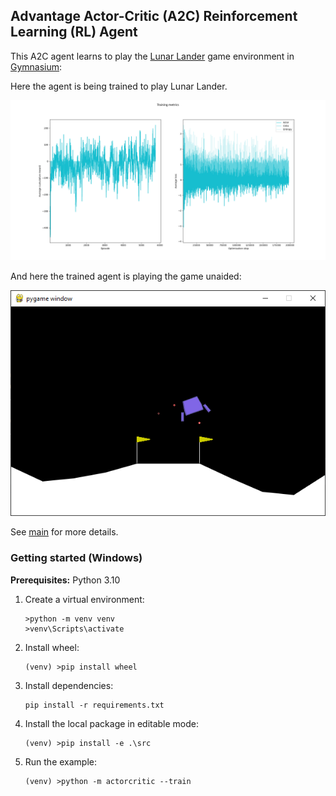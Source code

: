 ## Advantage Actor-Critic (A2C) Reinforcement Learning (RL) Agent

This A2C agent learns to play the [Lunar Lander](https://gymnasium.farama.org/environments/box2d/lunar_lander/) game environment in [Gymnasium](https://gymnasium.farama.org/content/basic_usage/):

Here the agent is being trained to play Lunar Lander.

![Training metrics](images/training-metrics.png)

And here the trained agent is playing the game unaided:

![Evaluations](images/evaluation.png)

See [main](https://github.com/alpine-chamois/actor-critic/tree/main) for more details.

### Getting started (Windows)

__Prerequisites:__ Python 3.10 

1. Create a virtual environment:
    ```
    >python -m venv venv
    >venv\Scripts\activate
    ```
1. Install wheel:
    ```
    (venv) >pip install wheel
    ```
1. Install dependencies:
    ```
    pip install -r requirements.txt
    ```
1. Install the local package in editable mode:
    ```
    (venv) >pip install -e .\src
    ```
1. Run the example:
    ```
    (venv) >python -m actorcritic --train
    ```
